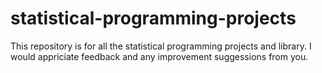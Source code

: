 # statistical-programming-projects
This repository is for all the statistical programming projects and library.
I would appriciate feedback and any improvement suggessions from you.
